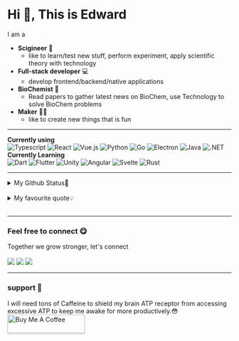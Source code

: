 # Hi 👋, This is Edward

I am a 
- **Scigineer** 🔭
    - like to learn/test new stuff, perform experiment, apply scientific theory with technology
- **Full-stack developer** 💻
    - develop frontend/backend/native applications
- **BioChemist** 🧪
    - Read papers to gather latest news on BioChem, use Technology to solve BioChem problems
- **Maker** 👨‍🏭
    - like to create new things that is fun
<hr>

**Currently using** <br>
![Typescript](https://img.shields.io/badge/typescript-%233178C6?style=for-the-badge&logo=typescript&logoColor=%23FFFFFF)
![React](https://img.shields.io/badge/react-%2361DAFB?style=for-the-badge&logo=react&logoColor=%23FFFFFF)
![Vue.js](https://img.shields.io/badge/vuejs-%2335495e.svg?style=for-the-badge&logo=vuedotjs&logoColor=%234FC08D)
![Python](https://img.shields.io/badge/python-%233776AB?style=for-the-badge&logo=python&logoColor=%23FFFFFF)
![Go](https://img.shields.io/badge/go-%2300ADD8?style=for-the-badge&logo=go&logoColor=%23FFFFFF)
![Electron](https://img.shields.io/badge/electron-%2347848F?style=for-the-badge&logo=electron&logoColor=%23FFFFFF)
![Java](https://img.shields.io/badge/openjdk-%23437291?style=for-the-badge&logo=openjdk&logoColor=%23FFFFFF)
![.NET](https://img.shields.io/badge/dotnet-%23512BD4?style=for-the-badge&logo=dotnet&logoColor=%23FFFFFF)<br>
**Currently Learning**<br>
![Dart](https://img.shields.io/badge/dart-%230175C2.svg?style=for-the-badge&logo=dart&logoColor=white)
![Flutter](https://img.shields.io/badge/Flutter-%2302569B.svg?style=for-the-badge&logo=Flutter&logoColor=white)
![Unity](https://img.shields.io/badge/unity-%23000000.svg?style=for-the-badge&logo=unity&logoColor=white)
![Angular](https://img.shields.io/badge/angular-%23DD0031?style=for-the-badge&logo=angular&logoColor=%23FFFFFF)
![Svelte](https://img.shields.io/badge/svelte-%23FF3E00?style=for-the-badge&logo=svelte&logoColor=%23FFFFFF)
![Rust](https://img.shields.io/badge/rust-%23000000?style=for-the-badge&logo=rust&logoColor=%23FFFFFF)
<hr>
<details>
<summary>My Github Status🙈</summary>

[![Top Langs](https://github-readme-stats-teal-chi.vercel.app/api/top-langs/?username=DrEdwardPCB)](https://github.com/DrEdwardPCB/github-readme-stats)
![Edward's GitHub stats](https://github-readme-stats-teal-chi.vercel.app/api?username=DrEdwardPCB&show_icons=true&theme=radical)

</details>

<br>

<details>
<summary>My favourite quote💡</summary>

- Life is 10% what happens to us and 90% how we react to it.
- It does not matter how slowly you go as long as you do not stop.
- Strive not to be a success, but rather to be of value.
- If you want to live a happy life, tie it to a goal, not to people or things.
- Success is not final, failure is not fatal: it is the courage to continue that counts.
- Be the change you wish to see in the world.

</details>

<br/>
<hr>

### Feel free to connect 😋
Together we grow stronger, let's connect <br><br>
<a href="https://www.linkedin.com/in/yuk-ming-wong-003bab149/" target="_blank"><img src="https://img.shields.io/badge/LinkedIn-edward-informational"></a>
<a href="mailto:eternal.edward1997@gmail.com"><img src="https://img.shields.io/badge/Email-eternal.edward1997-orange"></a>
<a href="https://edward.ekhome.life" target="_blank"><img src="https://img.shields.io/badge/Personal%20Site-ekhome.life-red"></a>

<hr>

### support 🤲
I will need tons of Caffeine to shield my brain ATP receptor from accessing excessive ATP to keep me awake for more productively.😳<br>
<a href="https://www.buymeacoffee.com/eternaledwd" target="_blank"><img src="https://www.buymeacoffee.com/assets/img/custom_images/orange_img.png" alt="Buy Me A Coffee" style="height: 41px !important;width: 174px !important;box-shadow: 0px 3px 2px 0px rgba(190, 190, 190, 0.5) !important;-webkit-box-shadow: 0px 3px 2px 0px rgba(190, 190, 190, 0.5) !important;" ></a>